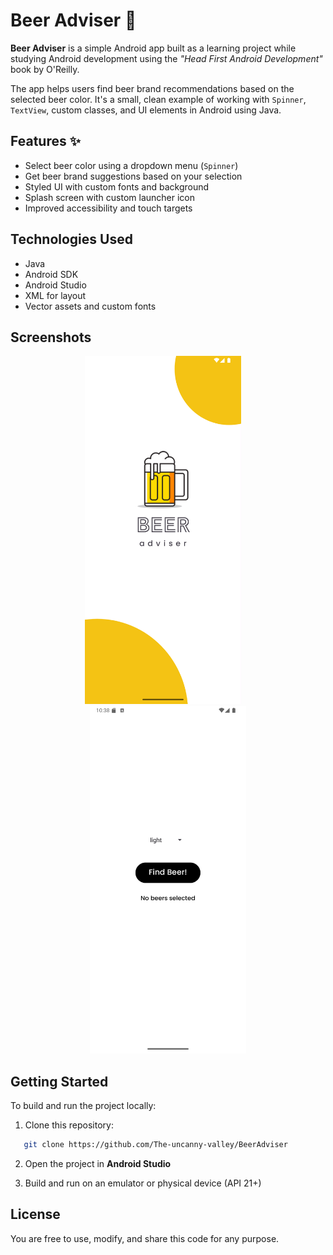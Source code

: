 
# Beer Adviser 🍺

**Beer Adviser** is a simple Android app built as a learning project while studying Android development using the *"Head First Android Development"* book by O'Reilly.

The app helps users find beer brand recommendations based on the selected beer color. It's a small, clean example of working with `Spinner`, `TextView`, custom classes, and UI elements in Android using Java.


## Features ✨

- Select beer color using a dropdown menu (`Spinner`)
- Get beer brand suggestions based on your selection
- Styled UI with custom fonts and background
- Splash screen with custom launcher icon
- Improved accessibility and touch targets


## Technologies Used

- Java
- Android SDK
- Android Studio
- XML for layout
- Vector assets and custom fonts


## Screenshots

<p align="center">
  <img src="Screenshot_1.png" alt="Main Screen" width="250"/>
  &nbsp;&nbsp;&nbsp;
  <img src="Screenshot_2.png" alt="Beer Results" width="250"/>
</p>

## Getting Started

To build and run the project locally:

1. Clone this repository:
   
```bash
   git clone https://github.com/The-uncanny-valley/BeerAdviser
````
2. Open the project in **Android Studio**

3. Build and run on an emulator or physical device (API 21+)


## License

You are free to use, modify, and share this code for any purpose.
